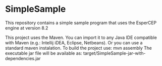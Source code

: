 # SimpleSample
This repository contains a simple sample program that uses the EsperCEP engine at version 8.2

This project uses the Maven. You can import it to any Java IDE compatible with Maven (e.g.: Intellij iDEA, Eclipse, Netbeans). Or you can use a standard maven instalation.
To build the project use:
mvn assembly
The executable jar file will be available as:
target/SimpleSample-jar-with-dependencies.jar
